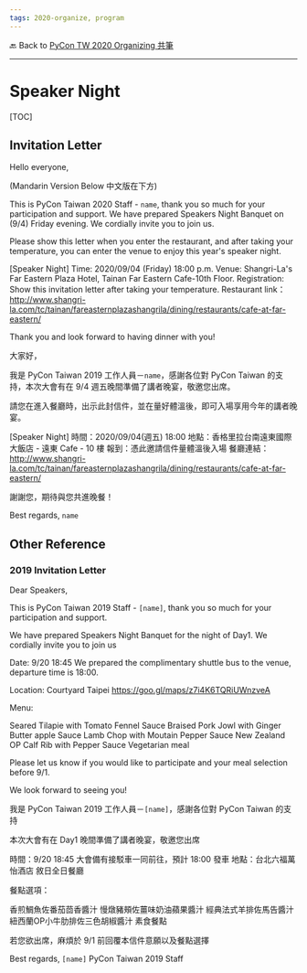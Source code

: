 ```yaml
---
tags: 2020-organize, program
---
```


🔙 Back to [PyCon TW 2020 Organizing 共筆](/5u84SOprTUeQYBR57TH49w)

---

# Speaker Night

[TOC]

## Invitation Letter

Hello everyone,

(Mandarin Version Below 中文版在下方)

This is PyCon Taiwan 2020 Staff - `name`, thank you so much for your participation and support. We have prepared Speakers Night Banquet on (9/4) Friday evening. We cordially invite you to join us.

Please show this letter when you enter the restaurant, and after taking your temperature, you can enter the venue to enjoy this year's speaker night.

[Speaker Night]
Time: 2020/09/04 (Friday) 18:00 p.m.
Venue: Shangri-La's Far Eastern Plaza Hotel, Tainan Far Eastern Cafe-10th Floor.
Registration: Show this invitation letter after taking your temperature.
Restaurant link：http://www.shangri-la.com/tc/tainan/fareasternplazashangrila/dining/restaurants/cafe-at-far-eastern/

Thank you and look forward to having dinner with you!


大家好，


我是 PyCon Taiwan 2019 工作人員－`name`，感謝各位對 PyCon Taiwan 的支持，本次大會有在 9/4 週五晚間準備了講者晚宴，敬邀您出席。

請您在進入餐廳時，出示此封信件，並在量好體溫後，即可入場享用今年的講者晚宴。

[Speaker Night]
時間：2020/09/04(週五) 18:00
地點：香格里拉台南遠東國際大飯店 - 遠東 Cafe - 10 樓
報到：憑此邀請信件量體溫後入場
餐廳連結：http://www.shangri-la.com/tc/tainan/fareasternplazashangrila/dining/restaurants/cafe-at-far-eastern/

謝謝您，期待與您共進晚餐！


Best regards,
`name`

## Other Reference
### 2019 Invitation Letter

Dear Speakers, 

This is PyCon Taiwan 2019 Staff - `[name]`, thank you so much for your participation and support.

We have prepared Speakers Night Banquet for the night of Day1. We cordially invite you to join us

Date: 9/20 18:45 We prepared the complimentary shuttle bus to the venue, departure time is 18:00.

Location: Courtyard Taipei https://goo.gl/maps/z7i4K6TQRiUWnzveA

Menu:

Seared Tilapie with Tomato Fennel Sauce
Braised Pork Jowl with Ginger Butter apple Sauce
Lamb Chop with Moutain Pepper Sauce
New Zealand OP Calf Rib with Pepper Sauce
Vegetarian meal

Please let us know if you would like to participate and your meal selection before 9/1.

We look forward to seeing you! 


我是 PyCon Taiwan 2019 工作人員－`[name]`，感謝各位對 PyCon Taiwan 的支持

本次大會有在 Day1 晚間準備了講者晚宴，敬邀您出席

時間：9/20 18:45 大會備有接駁車一同前往，預計 18:00 發車
地點：台北六福萬怡酒店 敘日全日餐廳

餐點選項：

香煎鯛魚佐番茄茴香醬汁
慢燉豬頰佐薑味奶油蘋果醬汁
經典法式羊排佐馬告醬汁
紐西蘭OP小牛肋排佐三色胡椒醬汁
素食餐點

若您欲出席，麻煩於 9/1 前回覆本信件意願以及餐點選擇

Best regards,
`[name]`
PyCon Taiwan 2019 Staff